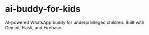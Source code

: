 # ai-buddy-for-kids
AI-powered WhatsApp buddy for underprivileged children. Built with Gemini, Flask, and Firebase.

